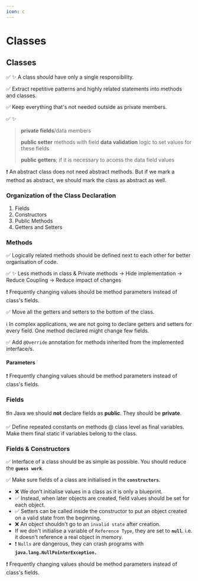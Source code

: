 ```yaml
---
icon: c
---
```


# Classes

## Classes

✅  ✨ A class should have only a single responsibility.

✅️  Extract repetitive patterns and highly related statements into methods and classes.

✅ Keep everything that's not needed outside as private members.



✅  ✨

> **private fields**/data members&#x20;
>
> **public setter** methods with field **data validation** logic to set values for these fields&#x20;
>
> **public getters**; if it is necessary to access the data field values



❗ An abstract class does not need abstract methods. But if we mark a method as abstract, we should mark the class as abstract as well.

### Organization of the Class Declaration

1. Fields
2. Constructors
3. Public Methods
4. Getters and Setters

### Methods

✅ Logically related methods should be defined next to each other for better organisation of code.

✅  ✨ Less methods in class & Private methods -> Hide implementation -> Reduce Coupling -> Reduce impact of changes

❗ Frequently changing values should be method parameters instead of class's fields.

✅ Move all the getters and setters to the bottom of the class.

ℹ️ In complex applications, we are not going to declare getters and setters for every field. One method declared might change few fields.



✅ Add `@Override` annotation for methods inherited from the implemented interface/s.

#### Parameters

❗ Frequently changing values should be method parameters instead of class's fields.



### Fields&#x20;

❗In Java we should **not** declare fields as **public**. They should be **private**.

✅ Define repeated constants on methods @ class level as final variables. Make them final static if variables belong to the class.

### Fields & Constructors

✅ Interface of a class should be as simple as possible. You should reduce the **`guess work`**.

✅️ Make sure fields of a class are initialised in the **`constructors`**.

* ❌ We don't initialise values in a class as it is only a blueprint.&#x20;
* ✅️  Instead, when later objects are created, field values should be set for each object.
* ✅ Setters can be called inside the constructor to put an object created on a valid state from the beginning.
* ❌ An object shouldn't go to an `invalid state` after creation.
* If we don't initialise a variable of `Reference Type`, they are set to **`null`**. i.e. it doesn't reference a real object in memory.
* ❗ `Nulls` are dangerous, they can crash programs with **`java.lang.NullPointerException.`**

❗ Frequently changing values should be method parameters instead of class's fields.



